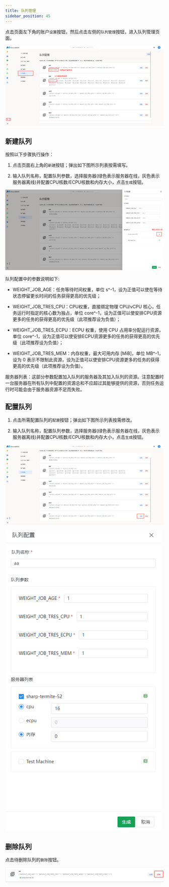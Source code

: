 ```yaml
---
title: 队列管理
sidebar_position: 45
---
```


点击页面左下角的账户`设置`按钮，然后点击左侧的`队列管理`按钮，进入队列管理页面。

![队列管理](./队列管理.png "队列管理")

## 新建队列

按照以下步骤执行操作：

1. 点击页面右上角的`新建`按钮；弹出如下图所示列表按需填写。
   
2. 输入队列名称，配置队列参数，选择服务器(绿色表示服务器在线，灰色表示服务器离线)并配置CPU核数/ECPU核数和内存大小，点击`生成`按钮。

![新建队列](./新建队列.png "新建队列")

队列配置中的参数说明如下:

+ WEIGHT_JOB_AGE：任务等待时间权重，单位 s^-1，设为正值可以使在等待状态停留更长时间的任务获得更高的优先级；

+ WEIGHT_JOB_TRES_CPU：CPU权重，直接绑定物理 CPU/vCPU 核心，任务运行时指定的核心数为独占，单位 core^-1，设为正值可以使安排CPU资源更多的任务的获得更高的优先级（此项推荐设为负值）；

+ WEIGHT_JOB_TRES_ECPU：ECPU 权重，使用 CPU 占用率分配运行资源，单位 core^-1，设为正值可以使安排ECPU资源更多的任务的获得更高的优先级（此项推荐设为负值）；

+ WEIGHT_JOB_TRES_MEM：内存权重，最大可用内存 [MiB]，单位 MB^-1，设为 0 表示不限制此资源，设为正值可以使安排CPU资源更多的任务的获得更高的优先级（此项推荐设为负值）。

服务器列表：这部分参数配置加入队列的服务器及其加入队列的资源。注意配置时一台服务器在所有队列中配置的资源总和不应超过其能够提供的资源，否则任务运行时可能会由于服务器资源不足而失败。

## 配置队列

1. 点击所需配置队列的`配置`按钮；弹出如下图所示列表按需修改。
   
2. 输入队列名称，配置队列参数，选择服务器(绿色表示服务器在线，灰色表示服务器离线)并配置CPU核数/ECPU核数和内存大小，点击`生成`按钮。

![配置队列](./配置队列.png "配置队列")

![更新队列](./更新队列.png "更新队列")

## 删除队列

点击待删除队列的`删除`按钮。

![删除队列](./删除队列.png "删除队列")
